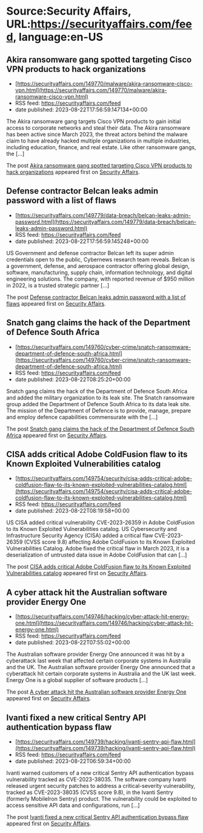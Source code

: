 # Source:Security Affairs, URL:https://securityaffairs.com/feed, language:en-US

## Akira ransomware gang spotted targeting Cisco VPN products to hack organizations
 - [https://securityaffairs.com/149770/malware/akira-ransomware-cisco-vpn.html](https://securityaffairs.com/149770/malware/akira-ransomware-cisco-vpn.html)
 - RSS feed: https://securityaffairs.com/feed
 - date published: 2023-08-22T17:56:59.147134+00:00

<p>The Akira ransomware gang targets Cisco VPN products to gain initial access to corporate networks and steal their data. The Akira ransomware has been active since March 2023, the threat actors behind the malware claim to have already hacked multiple organizations in multiple industries, including education, finance, and real estate. Like other ransomware gangs, the [&#8230;]</p>
<p>The post <a href="https://securityaffairs.com/149770/malware/akira-ransomware-cisco-vpn.html" rel="nofollow">Akira ransomware gang spotted targeting Cisco VPN products to hack organizations</a> appeared first on <a href="https://securityaffairs.com" rel="nofollow">Security Affairs</a>.</p>

## Defense contractor Belcan leaks admin password with a list of flaws
 - [https://securityaffairs.com/149779/data-breach/belcan-leaks-admin-password.html](https://securityaffairs.com/149779/data-breach/belcan-leaks-admin-password.html)
 - RSS feed: https://securityaffairs.com/feed
 - date published: 2023-08-22T17:56:59.145248+00:00

<p>US Government and defense contractor Belcan left its super admin credentials open to the public, Cybernews research team reveals. Belcan is a government, defense, and aerospace contractor offering global design, software, manufacturing, supply chain, information technology, and digital engineering solutions. The company, with reported revenue of $950 million in 2022, is a trusted strategic partner [&#8230;]</p>
<p>The post <a href="https://securityaffairs.com/149779/data-breach/belcan-leaks-admin-password.html" rel="nofollow">Defense contractor Belcan leaks admin password with a list of flaws</a> appeared first on <a href="https://securityaffairs.com" rel="nofollow">Security Affairs</a>.</p>

## Snatch gang claims the hack of the Department of Defence South Africa
 - [https://securityaffairs.com/149760/cyber-crime/snatch-ransomware-department-of-defence-south-africa.html](https://securityaffairs.com/149760/cyber-crime/snatch-ransomware-department-of-defence-south-africa.html)
 - RSS feed: https://securityaffairs.com/feed
 - date published: 2023-08-22T08:25:20+00:00

<p>Snatch gang claims the hack of the Department of Defence South Africa and added the military organization to its leak site. The Snatch ransomware group added the Department of Defence South Africa to its data leak site. The mission of the Department of Defence is to&#160;provide, manage, prepare and employ defence capabilities commensurate with the [&#8230;]</p>
<p>The post <a href="https://securityaffairs.com/149760/cyber-crime/snatch-ransomware-department-of-defence-south-africa.html" rel="nofollow">Snatch gang claims the hack of the Department of Defence South Africa</a> appeared first on <a href="https://securityaffairs.com" rel="nofollow">Security Affairs</a>.</p>

## CISA adds critical Adobe ColdFusion flaw to its Known Exploited Vulnerabilities catalog
 - [https://securityaffairs.com/149754/security/cisa-adds-critical-adobe-coldfusion-flaw-to-its-known-exploited-vulnerabilities-catalog.html](https://securityaffairs.com/149754/security/cisa-adds-critical-adobe-coldfusion-flaw-to-its-known-exploited-vulnerabilities-catalog.html)
 - RSS feed: https://securityaffairs.com/feed
 - date published: 2023-08-22T08:19:58+00:00

<p>US CISA added critical vulnerability CVE-2023-26359 in Adobe ColdFusion to its Known Exploited Vulnerabilities catalog. US Cybersecurity and Infrastructure Security Agency (CISA) added a critical flaw CVE-2023-26359 (CVSS score 9.8) affecting Adobe ColdFusion to its Known Exploited Vulnerabilities Catalog. Adobe fixed the critical flaw in March 2023, it is a deserialization of untrusted data issue in Adobe ColdFusion that can [&#8230;]</p>
<p>The post <a href="https://securityaffairs.com/149754/security/cisa-adds-critical-adobe-coldfusion-flaw-to-its-known-exploited-vulnerabilities-catalog.html" rel="nofollow">CISA adds critical Adobe ColdFusion flaw to its Known Exploited Vulnerabilities catalog</a> appeared first on <a href="https://securityaffairs.com" rel="nofollow">Security Affairs</a>.</p>

## A cyber attack hit the Australian software provider Energy One
 - [https://securityaffairs.com/149746/hacking/cyber-attack-hit-energy-one.html](https://securityaffairs.com/149746/hacking/cyber-attack-hit-energy-one.html)
 - RSS feed: https://securityaffairs.com/feed
 - date published: 2023-08-22T07:55:02+00:00

<p>The Australian software provider Energy One announced it was hit by a cyberattack last week that affected certain corporate systems in Australia and the UK. The Australian software provider Energy One announced that a cyberattack hit certain corporate systems in Australia and the UK last week. Energy One is a global supplier of software products [&#8230;]</p>
<p>The post <a href="https://securityaffairs.com/149746/hacking/cyber-attack-hit-energy-one.html" rel="nofollow">A cyber attack hit the Australian software provider Energy One</a> appeared first on <a href="https://securityaffairs.com" rel="nofollow">Security Affairs</a>.</p>

## Ivanti fixed a new critical Sentry API authentication bypass flaw
 - [https://securityaffairs.com/149739/hacking/ivanti-sentry-api-flaw.html](https://securityaffairs.com/149739/hacking/ivanti-sentry-api-flaw.html)
 - RSS feed: https://securityaffairs.com/feed
 - date published: 2023-08-22T06:59:34+00:00

<p>Ivanti warned customers of a new critical Sentry API authentication bypass vulnerability tracked as CVE-2023-38035. The software company Ivanti released urgent security patches to address a critical-severity vulnerability, tracked as CVE-2023-38035 (CVSS score 9.8), in the Ivanti Sentry (formerly MobileIron Sentry) product. The vulnerability could be exploited to access sensitive API data and configurations, run [&#8230;]</p>
<p>The post <a href="https://securityaffairs.com/149739/hacking/ivanti-sentry-api-flaw.html" rel="nofollow">Ivanti fixed a new critical Sentry API authentication bypass flaw</a> appeared first on <a href="https://securityaffairs.com" rel="nofollow">Security Affairs</a>.</p>

